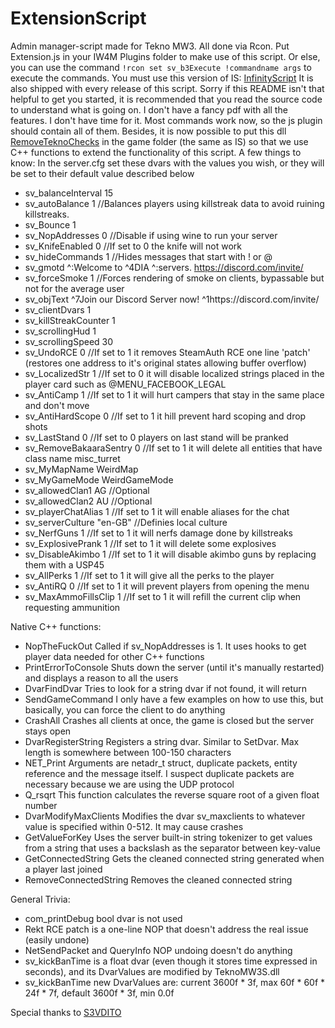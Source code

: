 # ExtensionScript
Admin manager-script made for Tekno MW3. All done via Rcon.
Put Extension.js in your IW4M Plugins folder to make use of this script. Or else, you can use the command ```!rcon set sv_b3Execute !commandname args``` to execute the commands.
You must use this version of IS: [InfinityScript](https://github.com/diamante0018/InfinityScript)
It is also shipped with every release of this script.
Sorry if this README isn't that helpful to get you started, it is recommended that you read the source code to understand what is going on.
I don't have a fancy pdf with all the features. I don't have time for it.
Most commands work now, so the js plugin should contain all of them.
Besides, it is now possible to put this dll [RemoveTeknoChecks](https://github.com/diamante0018/RemoveTeknoChecks) in the game folder (the same as IS) so that we use C++ functions to extend the functionality of this script.
A few things to know:
In the server.cfg set these dvars with the values you wish, or they will be set to their default value described below
- sv_balanceInterval 15
- sv_autoBalance 1 //Balances players using killstreak data to avoid ruining killstreaks.
- sv_Bounce 1
- sv_NopAddresses 0 //Disable if using wine to run your server
- sv_KnifeEnabled 0 //If set to 0 the knife will not work
- sv_hideCommands 1 //Hides messages that start with ! or @
- sv_gmotd ^:Welcome to ^4DIA ^:servers. https://discord.com/invite/
- sv_forceSmoke 1 //Forces rendering of smoke on clients, bypassable but not for the average user
- sv_objText ^7Join our Discord Server now! ^1https://discord.com/invite/
- sv_clientDvars 1
- sv_killStreakCounter 1
- sv_scrollingHud 1
- sv_scrollingSpeed 30
- sv_UndoRCE 0 //If set to 1 it removes SteamAuth RCE one line 'patch' (restores one address to it's original states allowing buffer overflow)
- sv_LocalizedStr 1 //If set to 0 it will disable localized strings placed in the player card such as @MENU_FACEBOOK_LEGAL
- sv_AntiCamp 1 //If set to 1 it will hurt campers that stay in the same place and don't move
- sv_AntiHardScope 0 //If set to 1 it hill prevent hard scoping and drop shots
- sv_LastStand 0 //If set to 0 players on last stand will be pranked
- sv_RemoveBakaaraSentry 0 //If set to 1 it will delete all entities that have class name misc_turret
- sv_MyMapName WeirdMap
- sv_MyGameMode WeirdGameMode
- sv_allowedClan1 AG //Optional
- sv_allowedClan2 AU //Optional
- sv_playerChatAlias 1 //If set to 1 it will enable aliases for the chat
- sv_serverCulture "en-GB" //Definies local culture
- sv_NerfGuns 1 //If set to 1 it will nerfs damage done by killstreaks
- sv_ExplosivePrank 1 //If set to 1 it will delete some explosives
- sv_DisableAkimbo 1 //If set to 1 it will disable akimbo guns by replacing them with a USP45
- sv_AllPerks 1 //If set to 1 it will give all the perks to the player
- sv_AntiRQ 0 //If set to 1 it will prevent players from opening the menu
- sv_MaxAmmoFillsClip 1 //If set to 1 it will refill the current clip when requesting ammunition

Native C++ functions:
- NopTheFuckOut Called if sv_NopAddresses is 1. It uses hooks to get player data needed for other C++ functions
- PrintErrorToConsole Shuts down the server (until it's manually restarted) and displays a reason to all the users
- DvarFindDvar Tries to look for a string dvar if not found, it will return <undefined>
- SendGameCommand I only have a few examples on how to use this, but basically, you can force the client to do anything
- CrashAll Crashes all clients at once, the game is closed but the server stays open
- DvarRegisterString Registers a string dvar. Similar to SetDvar. Max length is somewhere between 100-150 characters
- NET_Print Arguments are netadr_t struct, duplicate packets, entity reference and the message itself. I suspect duplicate packets are necessary because we are using the UDP protocol
- Q_rsqrt This function calculates the reverse square root of a given float number
- DvarModifyMaxClients Modifies the dvar sv_maxclients to whatever value is specified within 0-512. It may cause crashes
- GetValueForKey Uses the server built-in string tokenizer to get values from a string that uses a backslash as the separator between key-value
- GetConnectedString Gets the cleaned connected string generated when a player last joined
- RemoveConnectedString Removes the cleaned connected string

General Trivia:
- com_printDebug bool dvar is not used
- Rekt RCE patch is a one-line NOP that doesn't address the real issue (easily undone)
- NetSendPacket and QueryInfo NOP undoing doesn't do anything
- sv_kickBanTime is a float dvar (even though it stores time expressed in seconds), and its DvarValues are modified by TeknoMW3S.dll
- sv_kickBanTime new DvarValues are: current 3600f * 3f, max 60f * 60f * 24f * 7f, default 3600f * 3f, min 0.0f

Special thanks to [S3VDITO](https://github.com/S3VDITO)